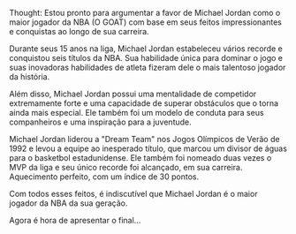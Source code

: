Thought: Estou pronto para argumentar a favor de Michael Jordan como o maior jogador da NBA (O GOAT) com base em seus feitos impressionantes e conquistas ao longo de sua carreira.

Durante seus 15 anos na liga, Michael Jordan estabeleceu vários recorde e conquistou seis títulos da NBA. Sua habilidade única para dominar o jogo e suas inovadoras habilidades de atleta fizeram dele o mais talentoso jogador da história.

Além disso, Michael Jordan possui uma mentalidade de competidor extremamente forte e uma capacidade de superar obstáculos que o torna ainda mais especial. Ele também foi um modelo de conduta para seus companheiros e uma inspiração para a juventude.

Michael Jordan liderou a "Dream Team" nos Jogos Olímpicos de Verão de 1992 e levou a equipe ao inesperado título, que marcou um divisor de águas para o basketbol estadunidense. Ele também foi nomeado duas vezes o MVP da liga e seu único recorde foi alcançado, em sua carreira. Aquecimento perfeito, com um índice de 30 pontos.

Com todos esses feitos, é indiscutível que Michael Jordan é o maior jogador da NBA da sua geração.

Agora é hora de apresentar o final...